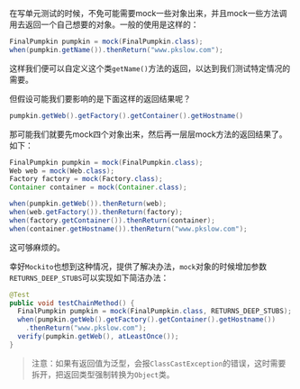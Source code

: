 在写单元测试的时候，不免可能需要mock一些对象出来，并且mock一些方法调用去返回一个自己想要的对象。一般的使用是这样的：

```java
FinalPumpkin pumpkin = mock(FinalPumpkin.class);
when(pumpkin.getName()).thenReturn("www.pkslow.com");
```

这样我们便可以自定义这个类`getName()`方法的返回，以达到我们测试特定情况的需要。



但假设可能我们要影响的是下面这样的返回结果呢？

```java
pumpkin.getWeb().getFactory().getContainer().getHostname()
```

那可能我们就要先mock四个对象出来，然后再一层层mock方法的返回结果了。如下：

```java
FinalPumpkin pumpkin = mock(FinalPumpkin.class);
Web web = mock(Web.class);
Factory factory = mock(Factory.class);
Container container = mock(Container.class);

when(pumpkin.getWeb()).thenReturn(web);
when(web.getFactory()).thenReturn(factory);
when(factory.getContainer()).thenReturn(container);
when(container.getHostname()).thenReturn("www.pkslow.com");
```

这可够麻烦的。



幸好`Mockito`也想到这种情况，提供了解决办法，`mock`对象的时候增加参数`RETURNS_DEEP_STUBS`可以实现如下简洁办法：

```java
@Test
public void testChainMethod() {
  FinalPumpkin pumpkin = mock(FinalPumpkin.class, RETURNS_DEEP_STUBS);
  when(pumpkin.getWeb().getFactory().getContainer().getHostname())
    .thenReturn("www.pkslow.com");
  verify(pumpkin.getWeb(), atLeastOnce());
}
```



> 注意：如果有返回值为泛型，会报`ClassCastException`的错误，这时需要拆开，把返回类型强制转换为`Object`类。

